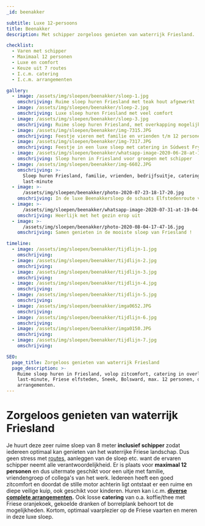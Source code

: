 ```yaml
---
_id: beenakker

subtitle: Luxe 12-persoons
title: Beenakker
description: Met schipper zorgeloos genieten van waterrijk Friesland.

checklist:
  - Varen met schipper
  - Maximaal 12 personen
  - Luxe en comfort
  - Keuze uit 7 routes
  - I.c.m. catering
  - I.c.m. arrangementen

gallery:
  - image: /assets/img/sloepen/beenakker/sloep-1.jpg
    omschrijving: Ruime sloep huren Friesland met teak hout afgewerkt
  - image: /assets/img/sloepen/beenakker/sloep-2.jpg
    omschrijving: Luxe sloep huren Friesland met veel comfort
  - image: /assets/img/sloepen/beenakker/sloep-3.jpg
    omschrijving: Ruime sloep huren Friesland, met overkapping mogelijk
  - image: /assets/img/sloepen/beenakker/img-7315.JPG
    omschrijving: Feestje vieren met familie en vrienden t/m 12 personen
  - image: /assets/img/sloepen/beenakker/img-7317.JPG
    omschrijving: Feestje in een luxe sloep met catering in Súdwest Fryslân
  - image: /assets/img/sloepen/beenakker/whatsapp-image-2020-06-28-at-11-17-13.jpeg
    omschrijving: Sloep huren in Friesland voor groepen met schipper
  - image: /assets/img/sloepen/beenakker/img-6602.JPG
    omschrijving: >-
      Sloep huren Friesland, familie, vrienden, bedrijfsuitje, catering,
      last-minute
  - image: >-
      /assets/img/sloepen/beenakker/photo-2020-07-23-18-17-20.jpg
    omschrijving: In de luxe Beenakkersloep de schaats Elfstedenroute varen
  - image: >-
      /assets/img/sloepen/beenakker/whatsapp-image-2020-07-31-at-19-04-33.jpeg
    omschrijving: Heerlijk met het gezin erop uit
  - image: >-
      /assets/img/sloepen/beenakker/photo-2020-08-04-17-47-16.jpg
    omschrijving: Samen genieten in de mooiste sloep van Friesland !

timeline:
  - image: /assets/img/sloepen/beenakker/tijdlijn-1.jpg
    omschrijving:
  - image: /assets/img/sloepen/beenakker/tijdlijn-2.jpg
    omschrijving:
  - image: /assets/img/sloepen/beenakker/tijdlijn-3.jpg
    omschrijving:
  - image: /assets/img/sloepen/beenakker/tijdlijn-4.jpg
    omschrijving:
  - image: /assets/img/sloepen/beenakker/tijdlijn-5.jpg
    omschrijving:
  - image: /assets/img/sloepen/beenakker/imga0652.JPG
    omschrijving:
  - image: /assets/img/sloepen/beenakker/tijdlijn-6.jpg
    omschrijving:
  - image: /assets/img/sloepen/beenakker/imga0150.JPG
    omschrijving:
  - image: /assets/img/sloepen/beenakker/tijdlijn-7.jpg
    omschrijving:

SEO:
  page_title: Zorgeloos genieten van waterrijk Friesland
  page_description: >-
    Ruime sloep huren in Friesland, volop zitcomfort, catering in overleg,
    last-minute, Friese elfsteden, Sneek, Bolsward, max. 12 personen, diverse
    arrangementen.
---
```


# Zorgeloos genieten van waterrijk Friesland

Je huurt deze zeer ruime sloep van 8 meter **inclusief schipper** zodat iedereen optimaal kan genieten van het waterrijke Friese landschap. Dus geen stress met [routes](https://sloepverhuurbolsward.nl/routes), aanleggen van de sloep etc. want de ervaren schipper neemt alle verantwoordelijkheid. Er is plaats voor **maximaal 12 personen**&nbsp;en dus uitermate geschikt voor een uitje met familie, vriendengroep of collega's van het werk. Iedereen heeft een goed zitcomfort en doordat de stille motor achterin ligt ontstaat er een ruime en diepe veilige kuip, ook geschikt voor kinderen. Huren kan i.c.m. **[diverse complete arrangementen](https://sloepverhuurbolsward.nl/arrangementen).** Ook losse&nbsp;**catering** van o.a. koffie/thee met Friese oranjekoek, gekoelde dranken of borrelplank behoort tot de mogelijkheden. Kortom, optimaal vaarplezier op de Friese vaarten en meren in deze luxe sloep.
